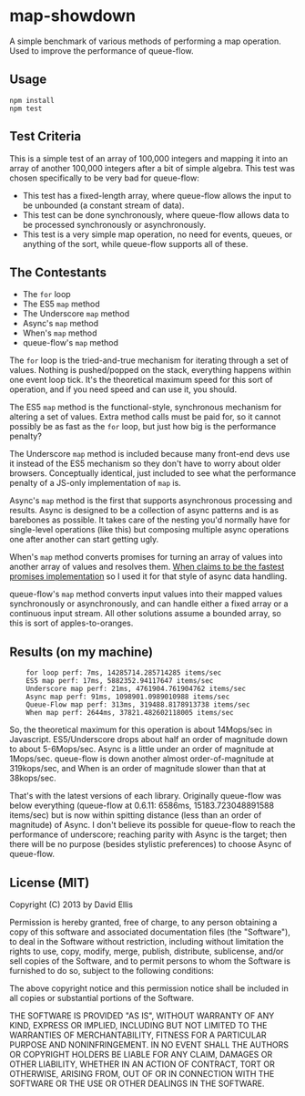 # map-showdown

A simple benchmark of various methods of performing a map operation. Used to improve the performance of queue-flow.

## Usage

```
npm install
npm test
```

## Test Criteria

This is a simple test of an array of 100,000 integers and mapping it into an array of another 100,000 integers after a bit of simple algebra. This test was chosen specifically to be very bad for queue-flow:

* This test has a fixed-length array, where queue-flow allows the input to be unbounded (a constant stream of data).
* This test can be done synchronously, where queue-flow allows data to be processed synchronously or asynchronously.
* This test is a very simple map operation, no need for events, queues, or anything of the sort, while queue-flow supports all of these.

## The Contestants

* The ``for`` loop
* The ES5 ``map`` method
* The Underscore ``map`` method
* Async's ``map`` method
* When's ``map`` method
* queue-flow's ``map`` method

The ``for`` loop is the tried-and-true mechanism for iterating through a set of values. Nothing is pushed/popped on the stack, everything happens within one event loop tick. It's the theoretical maximum speed for this sort of operation, and if you need speed and can use it, you should.

The ES5 ``map`` method is the functional-style, synchronous mechanism for altering a set of values. Extra method calls must be paid for, so it cannot possibly be as fast as the ``for`` loop, but just how big is the performance penalty?

The Underscore ``map`` method is included because many front-end devs use it instead of the ES5 mechanism so they don't have to worry about older browsers. Conceptually identical, just included to see what the performance penalty of a JS-only implementation of ``map`` is.

Async's ``map`` method is the first that supports asynchronous processing and results. Async is designed to be a collection of async patterns and is as barebones as possible. It takes care of the nesting you'd normally have for single-level operations (like this) but composing multiple async operations one after another can start getting ugly.

When's ``map`` method converts promises for turning an array of values into another array of values and resolves them. [When claims to be the fastest promises implementation](https://github.com/cujojs/promise-perf-tests#test-results) so I used it for that style of async data handling.

queue-flow's ``map`` method converts input values into their mapped values synchronously or asynchronously, and can handle either a fixed array or a continuous input stream. All other solutions assume a bounded array, so this is sort of apples-to-oranges.

## Results (on my machine)

```
    for loop perf: 7ms, 14285714.285714285 items/sec
    ES5 map perf: 17ms, 5882352.94117647 items/sec
    Underscore map perf: 21ms, 4761904.761904762 items/sec
    Async map perf: 91ms, 1098901.0989010988 items/sec
    Queue-Flow map perf: 313ms, 319488.8178913738 items/sec
    When map perf: 2644ms, 37821.482602118005 items/sec
```

So, the theoretical maximum for this operation is about 14Mops/sec in Javascript. ES5/Underscore drops about half an order of magnitude down to about 5-6Mops/sec. Async is a little under an order of magnitude at 1Mops/sec. queue-flow is down another almost order-of-magnitude at 319kops/sec, and When is an order of magnitude slower than that at 38kops/sec.

That's with the latest versions of each library. Originally queue-flow was below everything (queue-flow at 0.6.11: 6586ms, 15183.723048891588 items/sec) but is now within spitting distance (less than an order of magnitude) of Async. I don't believe its possible for queue-flow to reach the performance of underscore; reaching parity with Async is the target; then there will be no purpose (besides stylistic preferences) to choose Async of queue-flow.

## License (MIT)

Copyright (C) 2013 by David Ellis

Permission is hereby granted, free of charge, to any person obtaining a copy
of this software and associated documentation files (the "Software"), to deal
in the Software without restriction, including without limitation the rights
to use, copy, modify, merge, publish, distribute, sublicense, and/or sell
copies of the Software, and to permit persons to whom the Software is
furnished to do so, subject to the following conditions:

The above copyright notice and this permission notice shall be included in
all copies or substantial portions of the Software.

THE SOFTWARE IS PROVIDED "AS IS", WITHOUT WARRANTY OF ANY KIND, EXPRESS OR
IMPLIED, INCLUDING BUT NOT LIMITED TO THE WARRANTIES OF MERCHANTABILITY,
FITNESS FOR A PARTICULAR PURPOSE AND NONINFRINGEMENT. IN NO EVENT SHALL THE
AUTHORS OR COPYRIGHT HOLDERS BE LIABLE FOR ANY CLAIM, DAMAGES OR OTHER
LIABILITY, WHETHER IN AN ACTION OF CONTRACT, TORT OR OTHERWISE, ARISING FROM,
OUT OF OR IN CONNECTION WITH THE SOFTWARE OR THE USE OR OTHER DEALINGS IN
THE SOFTWARE.

